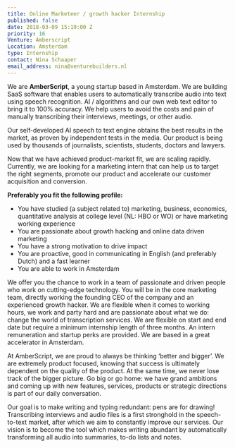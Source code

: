 ```yaml
---
title: Online Marketeer / growth hacker Internship
published: false
date: 2018-03-09 15:19:00 Z
priority: 16
Venture: Amberscript
Location: Amsterdam
type: Internship
contact: Nina Schaaper
email_address: nina@venturebuilders.nl
---
```


We are **AmberScript**, a young startup based in Amsterdam. We are building SaaS software that enables users to automatically transcribe audio into text using speech recognition. AI / algorithms and our own web text editor to bring it to 100% accuracy. We help users to avoid the costs and pain of manually transcribing their interviews, meetings, or other audio.

Our self-developed AI speech to text engine obtains the best results in the market, as proven by independent tests in the media. Our product is being used by thousands of journalists, scientists, students, doctors and lawyers.

Now that we have achieved product-market fit, we are scaling rapidly. Currently, we are looking for a marketing intern that can help us to target the right segments, promote our product and accelerate our customer acquisition and conversion.

**Preferably you fit the following profile:**
* You have studied (a subject related to) marketing, business, economics, quantitative analysis at college level (NL: HBO or WO) or have marketing working experience
* You are passionate about growth hacking and online data driven marketing
* You have a strong motivation to drive impact
* You are proactive, good in communicating in English (and preferably Dutch) and a fast learner
* You are able to work in Amsterdam

We offer you the chance to work in a team of passionate and driven people who work on cutting-edge technology. You will be in the core marketing team, directly working the founding CEO of the company and an experienced growth hacker. We are flexible when it comes to working hours, we work and party hard and are passionate about what we do: change the world of transcription services. We are flexible on start and end date but require a minimum internship length of three months. An intern remuneration and startup perks are provided. We are based in a great accelerator in Amsterdam.

At AmberScript, we are proud to always be thinking ‘better and bigger’. We are extremely product focused, knowing that success is ultimately dependent on the quality of the product. At the same time, we never lose track of the bigger picture. Go big or go home: we have grand ambitions and coming up with new features, services, products or strategic directions is part of our daily conversation.

Our goal is to make writing and typing redundant: pens are for drawing! Transcribing interviews and audio files is a first stronghold in the speech-to-text market, after which we aim to constantly improve our services. Our vision is to become the tool which makes writing abundant by automatically transforming all audio into summaries, to-do lists and notes.
